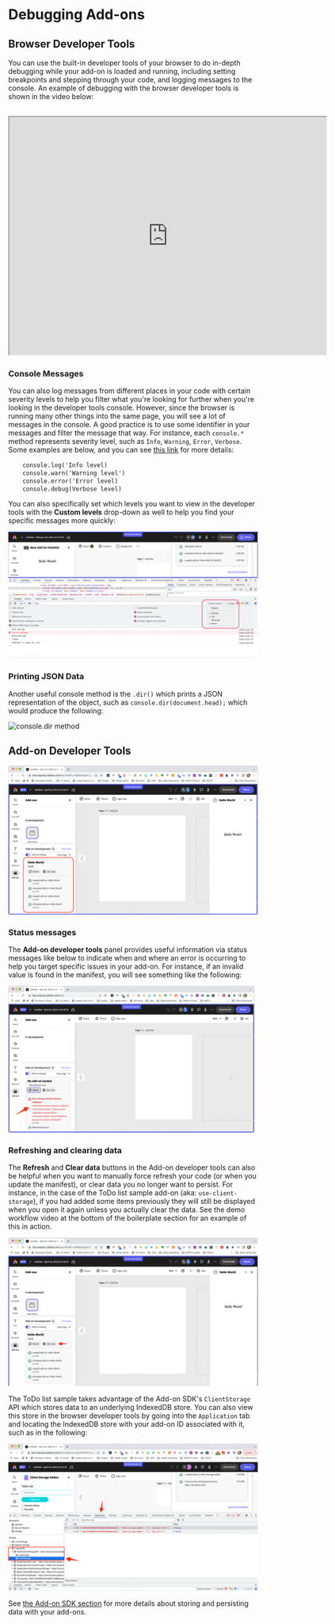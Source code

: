 # Debugging Add-ons

## Browser Developer Tools

You can use the built-in developer tools of your browser to do in-depth debugging while your add-on is loaded and running, including setting breakpoints and stepping through your code, and logging messages to the console. An example of debugging with the browser developer tools is shown in the video below:

<br/>

<iframe aria-label="Browser Debugging Demo" src="https://drive.google.com/file/d/13FHUuRpVti9AH4nUwAMcvNcP6OzGpOc1/preview" width="640" height="480"></iframe>


### Console Messages

You can also log messages from different places in your code with certain severity levels to help you filter what you're looking for further when you're looking in the developer tools console. However, since the browser is running many other things into the same page, you will see a lot of messages in the console. A good practice is to use some identifier in your messages and filter the message that way. For instance, each `console.*` method represents severity level, such as `Info`, `Warning`, `Error`, `Verbose`. Some examples are below, and you can see [this link](https://developer.chrome.com/docs/devtools/console/api/) for more details:

```
    console.log('Info level)
    console.warn('Warning level')
    console.error('Error level)
    console.debug(Verbose level)
```

You can also specifically set which levels you want to view in the developer tools with the **Custom levels** drop-down as well to help you find your specific messages more quickly:

![custom levels](./img/log-levels.png)

### Printing JSON Data

Another useful console method is the `.dir()` which prints a JSON representation of the object, such as `console.dir(document.head);` which would produce the following:

![console.dir method](./img/dir-method.png)

## Add-on Developer Tools

![add-ons tools screenshot](./img/add-on-devtools.png)

### Status messages

The **Add-on developer tools** panel provides useful information via status messages like below to indicate when and where an error is occurring to help you target specific issues in your add-on. For instance, if an invalid value is found in the manifest, you will see something like the following:

![manifest error screenshot](./img/manifest-error.png)

### Refreshing and clearing data

The **Refresh** and **Clear data** buttons in the Add-on developer tools can also be helpful when you want to manually force refresh your code (or when you update the manifest), or clear data you no longer want to persist. For instance, in the case of the ToDo list sample add-on (aka: `use-client-storage`), if you had added some items previously they will still be displayed when you open it again unless you actually clear the data. See the demo workflow video at the bottom of the boilerplate section for an example of this in action.

![add-ons tools clear data screenshot](./img/clear-data.png)

<InlineAlert slots="text" variant="success"/>

The ToDo list sample takes advantage of the Add-on SDK's `ClientStorage` API which stores data to an underlying IndexedDB store. You can also view this store in the browser developer tools by going into the `Application` tab and locating the IndexedDB store with your add-on ID associated with it, such as in the following:

![application tab indexed db screenshot](./img/application-indexed-db.png)


<InlineAlert slots="text" variant="info"/>

See [the Add-on SDK section](../3-WritingCode/add-on-sdk.md) for more details about storing and persisting data with your add-ons.